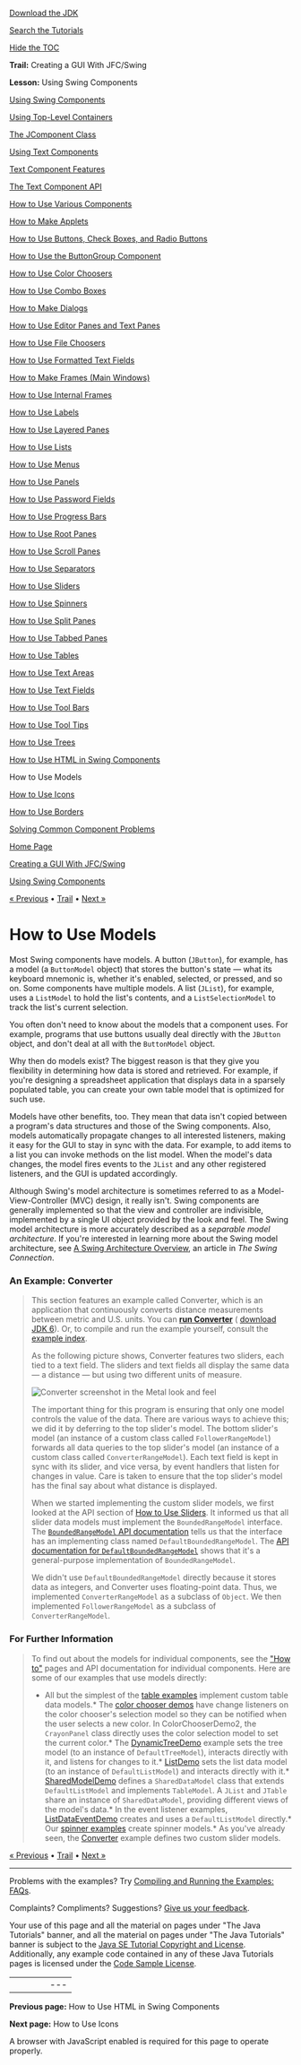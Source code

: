 [Download
the JDK](http://java.sun.com/javase/6/download.jsp)
  
[Search the
Tutorials](../../search.html)
  
[Hide the TOC](javascript:toggleLeft())

**Trail:** Creating a GUI With JFC/Swing
  
**Lesson:** Using Swing Components

[Using Swing Components](index.html)

[Using Top-Level Containers](toplevel.html)

[The JComponent Class](jcomponent.html)

[Using Text Components](text.html)

[Text Component Features](generaltext.html)

[The Text Component API](textapi.html)

[How to Use Various Components](componentlist.html)

[How to Make Applets](applet.html)

[How to Use Buttons, Check Boxes, and Radio Buttons](button.html)

[How to Use the ButtonGroup Component](buttongroup.html)

[How to Use Color Choosers](colorchooser.html)

[How to Use Combo Boxes](combobox.html)

[How to Make Dialogs](dialog.html)

[How to Use Editor Panes and Text Panes](editorpane.html)

[How to Use File Choosers](filechooser.html)

[How to Use Formatted Text Fields](formattedtextfield.html)

[How to Make Frames (Main Windows)](frame.html)

[How to Use Internal Frames](internalframe.html)

[How to Use Labels](label.html)

[How to Use Layered Panes](layeredpane.html)

[How to Use Lists](list.html)

[How to Use Menus](menu.html)

[How to Use Panels](panel.html)

[How to Use Password Fields](passwordfield.html)

[How to Use Progress Bars](progress.html)

[How to Use Root Panes](rootpane.html)

[How to Use Scroll Panes](scrollpane.html)

[How to Use Separators](separator.html)

[How to Use Sliders](slider.html)

[How to Use Spinners](spinner.html)

[How to Use Split Panes](splitpane.html)

[How to Use Tabbed Panes](tabbedpane.html)

[How to Use Tables](table.html)

[How to Use Text Areas](textarea.html)

[How to Use Text Fields](textfield.html)

[How to Use Tool Bars](toolbar.html)

[How to Use Tool Tips](tooltip.html)

[How to Use Trees](tree.html)

[How to Use HTML in Swing Components](html.html)

How to Use Models

[How to Use Icons](icon.html)

[How to Use Borders](border.html)

[Solving Common Component Problems](problems.html)

[Home Page](../../index.html)
>
[Creating a GUI With JFC/Swing](../index.html)
>
[Using Swing Components](index.html)

[« Previous](html.html) • [Trail](../TOC.html) • [Next »](icon.html)

# How to Use Models

Most Swing components have models.
A button (`JButton`), for example,
has a model (a `ButtonModel` object)
that stores the button's state —
what its keyboard mnemonic is,
whether it's enabled, selected, or pressed,
and so on.
Some components have multiple models.
A list (`JList`), for example,
uses a `ListModel`
to hold the list's contents,
and a `ListSelectionModel`
to track the list's current selection.

You often don't need to know about the models
that a component uses.
For example, programs that use buttons
usually deal directly with the `JButton` object,
and don't deal at all with the `ButtonModel` object.

Why then do models exist?
The biggest reason is that they give you
flexibility in determining how data is stored and retrieved.
For example,
if you're designing a spreadsheet application
that displays data in a sparsely populated table,
you can create your own table model
that is optimized for such use.

Models have other benefits, too.
They mean that data isn't copied between
a program's data structures
and those of the Swing components.
Also, models automatically
propagate changes to all interested listeners,
making it easy for the GUI to stay in sync with the data.
For example, to add items to a list
you can invoke methods on the list model.
When the model's data changes,
the model fires events to
the `JList` and any other registered listeners,
and the GUI is updated accordingly.

Although Swing's model architecture
is sometimes referred to as a
Model-View-Controller (MVC) design,
it really isn't.
Swing components are generally implemented
so that the view and controller are indivisible,
implemented by a single UI object
provided by the look and feel.
The Swing model architecture is more accurately described as a
*separable model architecture*.
If you're interested in learning more about the Swing model architecture, see
[A Swing Architecture Overview](http://java.sun.com/products/jfc/tsc/articles/architecture/), an article in
*The Swing Connection*.

### An Example: Converter

> This section features an example called Converter,
> which is an application that continuously converts distance measurements
> between metric and U.S. units.
> You can
> [**run Converter**](http://download.oracle.com/javase/tutorialJWS/uiswing/components/ex6/Converter.jnlp) (
> [download JDK 6](http://java.sun.com/javase/downloads/index.jsp)). Or, to compile and run the example yourself,
> consult the
> [example index](../examples/components/index.html#Converter).
>
> As the following picture shows,
> Converter features two sliders,
> each tied to a text field.
> The sliders and text fields all display the same data
> — a distance — but using two different units of measure.
>
> ![Converter screenshot in the Metal look and feel](../../figures/uiswing/components/ConverterMetal.png)
>
> The important thing for this program
> is ensuring that only one model
> controls the value of the data.
> There are various ways to achieve this;
> we did it by deferring to the top slider's model.
> The bottom slider's model
> (an instance of a custom class called `FollowerRangeModel`)
> forwards all data queries to the top slider's model
> (an instance of a custom class called `ConverterRangeModel`).
> Each text field is kept in sync with its slider,
> and vice versa,
> by event handlers that listen for changes in value.
> Care is taken to ensure that the top slider's model
> has the final say about what distance is displayed.
>
> When we started implementing the custom slider models,
> we first looked at
> the API section of
> [How to Use Sliders](../components/slider.html). It informed us that all slider data models must
> implement the `BoundedRangeModel` interface.
> The
> [`BoundedRangeModel` API documentation](http://download.oracle.com/javase/7/docs/api/javax/swing/BoundedRangeModel.html) tells us
> that the interface has an implementing class named
> `DefaultBoundedRangeModel`.
> The
> [API documentation for `DefaultBoundedRangeModel`](http://download.oracle.com/javase/7/docs/api/javax/swing/DefaultBoundedRangeModel.html) shows that it's a general-purpose implementation
> of `BoundedRangeModel`.
>
> We didn't use `DefaultBoundedRangeModel`
> directly because it stores data as integers,
> and Converter uses floating-point data.
> Thus, we implemented
> `ConverterRangeModel` as a subclass of
> `Object`.
> We then implemented `FollowerRangeModel`
> as a subclass of `ConverterRangeModel`.

### For Further Information

> To find out about the models for individual components,
> see the
> ["How to"](componentlist.html) pages
> and API documentation
> for individual components.
> Here are some of our examples that use models directly:
>
> * All but the simplest of the
>   [table examples](table.html#eg)
>   implement custom table data models.* The [color chooser demos](colorchooser.html#eg)
>     have change listeners on the color chooser's selection model
>     so they can be notified when the user selects a new color.
>     In ColorChooserDemo2, the `CrayonPanel` class
>     directly uses the color selection model
>     to set the current color.* The
>       [DynamicTreeDemo](../examples/components/index.html#DynamicTreeDemo)
>       example sets the tree model
>       (to an instance of `DefaultTreeModel`),
>       interacts directly with it,
>       and listens for changes to it.* [ListDemo](../examples/components/index.html#ListDemo)
>         sets the list data model
>         (to an instance of `DefaultListModel`)
>         and interacts directly with it.* [SharedModelDemo](../examples/components/index.html#SharedModelDemo)
>           defines a `SharedDataModel` class that extends
>           `DefaultListModel` and implements
>           `TableModel`.
>           A `JList` and `JTable`
>           share an instance of `SharedDataModel`,
>           providing different views of the model's data.* In the event listener examples,
>             [ListDataEventDemo](../events/../examples/events/index.html#ListDataEventDemo) creates and uses a `DefaultListModel` directly.* Our [spinner examples](spinner.html#eg)
>               create spinner models.* As you've already seen, the
>                 [Converter](../examples/components/index.html#Converter)
>                 example defines
>                 two custom slider models.

[« Previous](html.html)
•
[Trail](../TOC.html)
•
[Next »](icon.html)

---

Problems with the examples? Try [Compiling and Running
the Examples: FAQs](../../information/run-examples.html).
  
Complaints? Compliments? Suggestions? [Give
us your feedback](http://download.oracle.com/javase/feedback.html).

Your use of this page and all the material on pages under "The Java Tutorials" banner,
and all the material on pages under "The Java Tutorials" banner is subject to the [Java SE Tutorial Copyright
and License](../../information/license.html).
Additionally, any example code contained in any of these Java
Tutorials pages is licensed under the
[Code
Sample License](http://developers.sun.com/license/berkeley_license.html).

|  |  |  |  |  |
| --- | --- | --- | --- | --- |
| |  |  | | --- | --- | | duke image | Oracle logo | | [About Oracle](http://www.oracle.com/us/corporate/index.html) | [Oracle Technology Network](http://www.oracle.com/technology/index.html) | [Terms of Service](https://www.samplecode.oracle.com/servlets/CompulsoryClickThrough?type=TermsOfService) | Copyright © 1995, 2011 Oracle and/or its affiliates. All rights reserved. |

**Previous page:** How to Use HTML in Swing Components
  
**Next page:** How to Use Icons




A browser with JavaScript enabled is required for this page to operate properly.